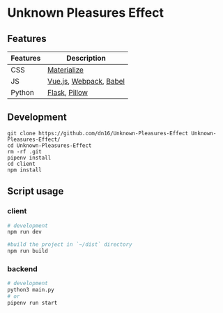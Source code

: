 # Unknown Pleasures Effect

## Features
|Features|Description|
|------------------|-----------|
|CSS| [Materialize](https://materializecss.com/)|
|JS|[Vue.js](https://vuejs.org/index.html), [Webpack](https://webpack.js.org/), [Babel](http://babeljs.io/)|
|Python|[Flask](http://flask.pocoo.org/), [Pillow](https://pillow.readthedocs.io/en/5.2.x/)|

## Development
```
git clone https://github.com/dn16/Unknown-Pleasures-Effect Unknown-Pleasures-Effect/
cd Unknown-Pleasures-Effect
rm -rf .git
pipenv install
cd client
npm install
```

## Script usage
### client
```bash
# development
npm run dev

#build the project in `~/dist` directory   
npm run build
```

### backend
```bash
# development
python3 main.py
# or
pipenv run start
```